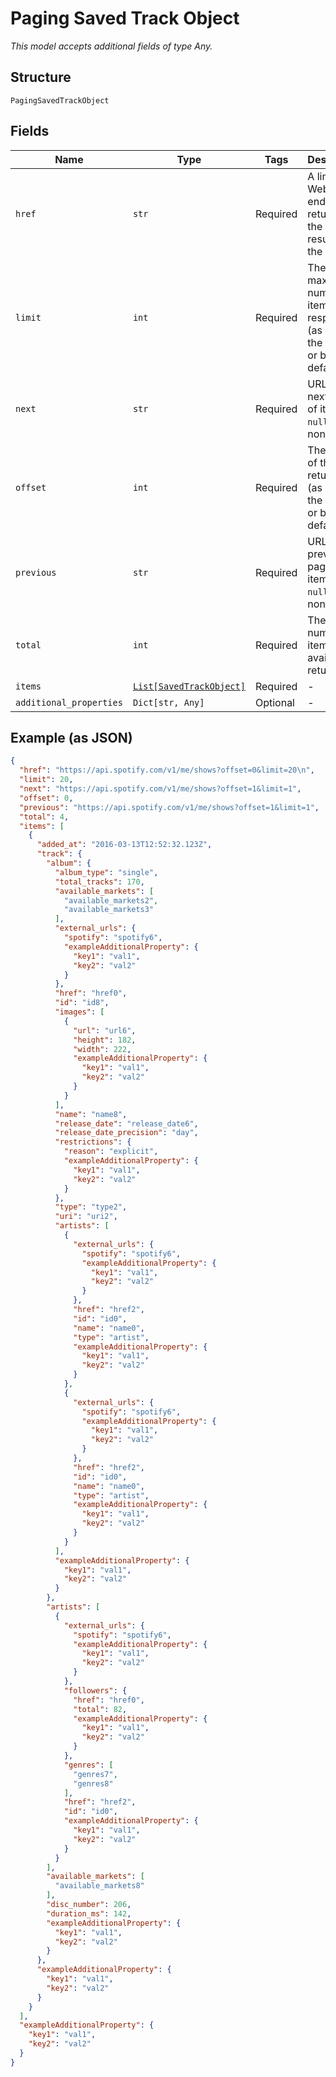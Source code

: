 
# Paging Saved Track Object

*This model accepts additional fields of type Any.*

## Structure

`PagingSavedTrackObject`

## Fields

| Name | Type | Tags | Description |
|  --- | --- | --- | --- |
| `href` | `str` | Required | A link to the Web API endpoint returning the full result of the request |
| `limit` | `int` | Required | The maximum number of items in the response (as set in the query or by default). |
| `next` | `str` | Required | URL to the next page of items. ( `null` if none) |
| `offset` | `int` | Required | The offset of the items returned (as set in the query or by default) |
| `previous` | `str` | Required | URL to the previous page of items. ( `null` if none) |
| `total` | `int` | Required | The total number of items available to return. |
| `items` | [`List[SavedTrackObject]`](../../doc/models/saved-track-object.md) | Required | - |
| `additional_properties` | `Dict[str, Any]` | Optional | - |

## Example (as JSON)

```json
{
  "href": "https://api.spotify.com/v1/me/shows?offset=0&limit=20\n",
  "limit": 20,
  "next": "https://api.spotify.com/v1/me/shows?offset=1&limit=1",
  "offset": 0,
  "previous": "https://api.spotify.com/v1/me/shows?offset=1&limit=1",
  "total": 4,
  "items": [
    {
      "added_at": "2016-03-13T12:52:32.123Z",
      "track": {
        "album": {
          "album_type": "single",
          "total_tracks": 170,
          "available_markets": [
            "available_markets2",
            "available_markets3"
          ],
          "external_urls": {
            "spotify": "spotify6",
            "exampleAdditionalProperty": {
              "key1": "val1",
              "key2": "val2"
            }
          },
          "href": "href0",
          "id": "id8",
          "images": [
            {
              "url": "url6",
              "height": 182,
              "width": 222,
              "exampleAdditionalProperty": {
                "key1": "val1",
                "key2": "val2"
              }
            }
          ],
          "name": "name8",
          "release_date": "release_date6",
          "release_date_precision": "day",
          "restrictions": {
            "reason": "explicit",
            "exampleAdditionalProperty": {
              "key1": "val1",
              "key2": "val2"
            }
          },
          "type": "type2",
          "uri": "uri2",
          "artists": [
            {
              "external_urls": {
                "spotify": "spotify6",
                "exampleAdditionalProperty": {
                  "key1": "val1",
                  "key2": "val2"
                }
              },
              "href": "href2",
              "id": "id0",
              "name": "name0",
              "type": "artist",
              "exampleAdditionalProperty": {
                "key1": "val1",
                "key2": "val2"
              }
            },
            {
              "external_urls": {
                "spotify": "spotify6",
                "exampleAdditionalProperty": {
                  "key1": "val1",
                  "key2": "val2"
                }
              },
              "href": "href2",
              "id": "id0",
              "name": "name0",
              "type": "artist",
              "exampleAdditionalProperty": {
                "key1": "val1",
                "key2": "val2"
              }
            }
          ],
          "exampleAdditionalProperty": {
            "key1": "val1",
            "key2": "val2"
          }
        },
        "artists": [
          {
            "external_urls": {
              "spotify": "spotify6",
              "exampleAdditionalProperty": {
                "key1": "val1",
                "key2": "val2"
              }
            },
            "followers": {
              "href": "href0",
              "total": 82,
              "exampleAdditionalProperty": {
                "key1": "val1",
                "key2": "val2"
              }
            },
            "genres": [
              "genres7",
              "genres8"
            ],
            "href": "href2",
            "id": "id0",
            "exampleAdditionalProperty": {
              "key1": "val1",
              "key2": "val2"
            }
          }
        ],
        "available_markets": [
          "available_markets8"
        ],
        "disc_number": 206,
        "duration_ms": 142,
        "exampleAdditionalProperty": {
          "key1": "val1",
          "key2": "val2"
        }
      },
      "exampleAdditionalProperty": {
        "key1": "val1",
        "key2": "val2"
      }
    }
  ],
  "exampleAdditionalProperty": {
    "key1": "val1",
    "key2": "val2"
  }
}
```

